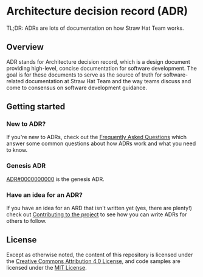 # Architecture decision record (ADR)

TL;DR: ADRs are lots of documentation on how Straw Hat Team works.

## Overview

ADR stands for Architecture decision record, which is a design document
providing high-level, concise documentation for software development. The goal
is for these documents to serve as the source of truth for software-related
documentation at Straw Hat Team and the way teams discuss and come to consensus
on software development guidance.

## Getting started

### New to ADR?

If you're new to ADRs, check out the [Frequently Asked Questions](./FAQ.md)
which answer some common questions about how ADRs work and what you need to
know.

### Genesis ADR

[ADR#0000000000](./adrs/0000000000/README.md) is the genesis ADR.

### Have an idea for an ADR?

If you have an idea for an ARD that isn't written yet (yes, there are plenty!)
check out [Contributing to the project](./CONTRIBUTING.md) to see how you can
write ADRs for others to follow.

## License

Except as otherwise noted, the content of this repository is licensed under the
[Creative Commons Attribution 4.0 License](https://creativecommons.org/licenses/by/4.0/),
and code samples are licensed under the [MIT License](./LICENSE).
